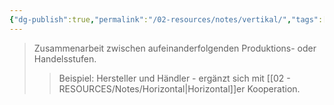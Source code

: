 ```yaml
---
{"dg-publish":true,"permalink":"/02-resources/notes/vertikal/","tags":["wirtschaft/bwl","wirtschaft/kooperation"],"noteIcon":"","updated":"2025-10-29T12:59:11.141+01:00"}
---
```


>Zusammenarbeit zwischen aufeinanderfolgenden Produktions- oder Handelsstufen.
>>Beispiel: Hersteller und Händler - ergänzt sich mit [[02 - RESOURCES/Notes/Horizontal\|Horizontal]]er Kooperation.